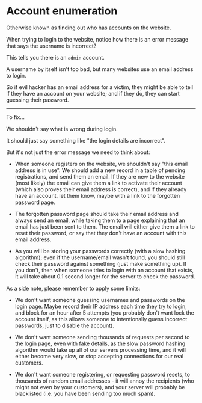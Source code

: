 
# Account enumeration

Otherwise known as finding out who has accounts on the website.

When trying to login to the website, notice how there is an error message that says the username is incorrect?

This tells you there is an `admin` account.

A username by itself isn't too bad, but many websites use an email address to login.

So if evil hacker has an email address for a victim, they might be able to tell if they have an account on your website; and if they do, they can start guessing their password.

---

To fix...

We shouldn't say what is wrong during login.

It should just say something like "the login details are incorrect".

But it's not just the error message we need to think about:

- When someone registers on the website, we shouldn't say "this email address is in use". We should add a new record in a table of pending registrations, and send them an email. If they are new to the website (most likely) the email can give them a link to activate their account (which also proves their email address is correct), and if they already have an account, let them know, maybe with a link to the forgotten password page.

- The forgotten password page should take their email address and always send an email, while taking them to a page explaining that an email has just been sent to them. The email will either give them a link to reset their password, or say that they don't have an account with this email address.

- As you will be storing your passwords correctly (with a slow hashing algorithm); even if the username/email wasn't found, you should still check their password against something (just make something up). If you don't, then when someone tries to login with an account that exists, it will take about 0.1 second longer for the server to check the password.

As a side note, please remember to apply some limits:

- We don't want someone guessing usernames and passwords on the login page. Maybe record their IP address each time they try to login, and block for an hour after 5 attempts (you probably don't want lock the account itself, as this allows someone to intentionally guess incorrect passwords, just to disable the account).

- We don't want someone sending thousands of requests per second to the login page, even with fake details, as the slow password hashing algorithm would take up all of our servers processing time, and it will either become very slow, or stop accepting connections for our real customers.

- We don't want someone registering, or requesting password resets, to thousands of random email addresses - it will annoy the recipients (who might not even by your customers), and your server will probably be blacklisted (i.e. you have been sending too much spam).
